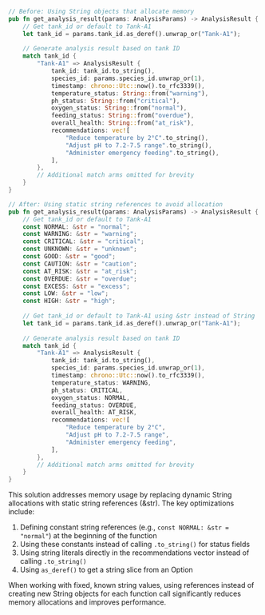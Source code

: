 ```rust
// Before: Using String objects that allocate memory
pub fn get_analysis_result(params: AnalysisParams) -> AnalysisResult {
    // Get tank_id or default to Tank-A1
    let tank_id = params.tank_id.as_deref().unwrap_or("Tank-A1");
    
    // Generate analysis result based on tank ID
    match tank_id {
        "Tank-A1" => AnalysisResult {
            tank_id: tank_id.to_string(),
            species_id: params.species_id.unwrap_or(1),
            timestamp: chrono::Utc::now().to_rfc3339(),
            temperature_status: String::from("warning"),
            ph_status: String::from("critical"),
            oxygen_status: String::from("normal"),
            feeding_status: String::from("overdue"),
            overall_health: String::from("at_risk"),
            recommendations: vec![
                "Reduce temperature by 2°C".to_string(),
                "Adjust pH to 7.2-7.5 range".to_string(),
                "Administer emergency feeding".to_string(),
            ],
        },
        // Additional match arms omitted for brevity
    }
}

// After: Using static string references to avoid allocation
pub fn get_analysis_result(params: AnalysisParams) -> AnalysisResult {
    // Get tank_id or default to Tank-A1
    const NORMAL: &str = "normal";
    const WARNING: &str = "warning";
    const CRITICAL: &str = "critical";
    const UNKNOWN: &str = "unknown";
    const GOOD: &str = "good";
    const CAUTION: &str = "caution";
    const AT_RISK: &str = "at_risk";
    const OVERDUE: &str = "overdue";
    const EXCESS: &str = "excess";
    const LOW: &str = "low";
    const HIGH: &str = "high";
    
    // Get tank_id or default to Tank-A1 using &str instead of String
    let tank_id = params.tank_id.as_deref().unwrap_or("Tank-A1");
    
    // Generate analysis result based on tank ID
    match tank_id {
        "Tank-A1" => AnalysisResult {
            tank_id: tank_id.to_string(),
            species_id: params.species_id.unwrap_or(1),
            timestamp: chrono::Utc::now().to_rfc3339(),
            temperature_status: WARNING,
            ph_status: CRITICAL,
            oxygen_status: NORMAL,
            feeding_status: OVERDUE,
            overall_health: AT_RISK,
            recommendations: vec![
                "Reduce temperature by 2°C",
                "Adjust pH to 7.2-7.5 range",
                "Administer emergency feeding",
            ],
        },
        // Additional match arms omitted for brevity
    }
}
```

This solution addresses memory usage by replacing dynamic String allocations with static string references (&str). The key optimizations include:

1. Defining constant string references (e.g., `const NORMAL: &str = "normal"`) at the beginning of the function
2. Using these constants instead of calling `.to_string()` for status fields
3. Using string literals directly in the recommendations vector instead of calling `.to_string()`
4. Using `as_deref()` to get a string slice from an Option<String>

When working with fixed, known string values, using references instead of creating new String objects for each function call significantly reduces memory allocations and improves performance.
